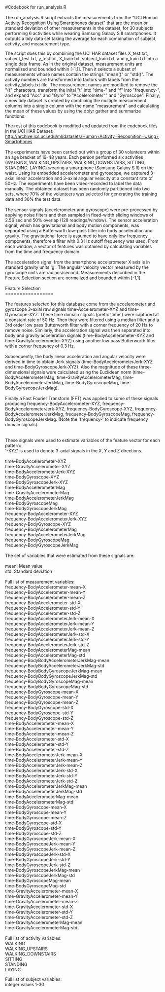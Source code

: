 #Codebook for run_analysis.R <br>
 <br>
The run_analysis.R script extracts the measurements from the "UCI Human Activity Recognition Using Smartphones dataset" that are the mean or standard deviation of other measurements in the dataset, for 30 subjects performing 6 activities while wearing Samsung Galaxy S II smartphones. It outputs a tidy data set taking the average for each combination of subject, activity, and measurement type. <br>

The script does this by combining the UCI HAR dataset files X_test.txt, subject_test.txt, y_test.txt, X_train.txt, subject_train.txt, and y_train.txt into a single data frame. As in the original dataset, measurement units are normalized and bounded within [-1,1]. Then it selects a subset of measurements whose names contain the strings "mean()" or "std()". The activity numbers are transformed into factors with labels from the activity_labels.txt file. The measurement names are modified to remove the "()" characters, transform the inital "t" into "time-" and "f" into "frequency-", and expand "Acc" and "Gyro" to "Accelerometer"" and "Gyroscope". Finally, a new tidy dataset is created by combining the multiple measurement columns into a single column with the name "measurement" and calculating the mean of these values by using the dplyr gather and summarize functions.<br>

The rest of this codebook is modified and updated from the codebook files in the UCI HAR Dataset: <br>
http://archive.ics.uci.edu/ml/datasets/Human+Activity+Recognition+Using+Smartphones <br>
 <br>
The experiments have been carried out with a group of 30 volunteers within an age bracket of 19-48 years. Each person performed six activities (WALKING, WALKING_UPSTAIRS, WALKING_DOWNSTAIRS, SITTING, STANDING, LAYING) wearing a smartphone (Samsung Galaxy S II) on the waist. Using its embedded accelerometer and gyroscope, we captured 3-axial linear acceleration and 3-axial angular velocity at a constant rate of 50Hz. The experiments have been video-recorded to label the data manually. The obtained dataset has been randomly partitioned into two sets, where 70% of the volunteers was selected for generating the training data and 30% the test data.  <br>
 <br>
The sensor signals (accelerometer and gyroscope) were pre-processed by applying noise filters and then sampled in fixed-width sliding windows of 2.56 sec and 50% overlap (128 readings/window). The sensor acceleration signal, which has gravitational and body motion components, was separated using a Butterworth low-pass filter into body acceleration and gravity. The gravitational force is assumed to have only low frequency components, therefore a filter with 0.3 Hz cutoff frequency was used. From each window, a vector of features was obtained by calculating variables from the time and frequency domain. <br>
 <br>
The acceleration signal from the smartphone accelerometer X axis is in standard gravity units 'g'. The angular velocity vector measured by the gyroscope units are radians/second. Measurements described in the Feature Selection section are normalized and bounded within [-1,1].  <br>
 <br>
Feature Selection  <br>
================= <br>
 <br>
The features selected for this database come from the accelerometer and gyroscope 3-axial raw signals time-Accelerometer-XYZ and time-Gyroscope-XYZ. These time domain signals (prefix 'time') were captured at a constant rate of 50 Hz. Then they were filtered using a median filter and a 3rd order low pass Butterworth filter with a corner frequency of 20 Hz to remove noise. Similarly, the acceleration signal was then separated into body and gravity acceleration signals (time-BodyAccelerometer-XYZ and time-GravityAccelerometer-XYZ) using another low pass Butterworth filter with a corner frequency of 0.3 Hz.  <br>
 <br>
Subsequently, the body linear acceleration and angular velocity were derived in time to obtain Jerk signals (time-BodyAccelerometerJerk-XYZ and time-BodyGyroscopeJerk-XYZ). Also the magnitude of these three-dimensional signals were calculated using the Euclidean norm (time-BodyAccelerometerMag, time-GravityAccelerometerMag, time-BodyAccelerometerJerkMag, time-BodyGyroscopeMag, time-BodyGyroscopeJerkMag).  <br>
 <br>
Finally a Fast Fourier Transform (FFT) was applied to some of these signals producing frequency-BodyAccelerometer-XYZ, frequency-BodyAccelerometerJerk-XYZ, frequency-BodyGyroscope-XYZ, frequency-BodyAccelerometerJerkMag, frequency-BodyGyroscopeMag, frequency-BodyGyroscopeJerkMag. (Note the 'frequency-' to indicate frequency domain signals).  <br>
   <br>
 <br>
These signals were used to estimate variables of the feature vector for each pattern:   <br>
'-XYZ' is used to denote 3-axial signals in the X, Y and Z directions. <br>
 <br>
time-BodyAccelerometer-XYZ <br>
time-GravityAccelerometer-XYZ <br>
time-BodyAccelerometerJerk-XYZ <br>
time-BodyGyroscope-XYZ <br>
time-BodyGyroscopeJerk-XYZ <br>
time-BodyAccelerometerMag <br>
time-GravityAccelerometerMag <br>
time-BodyAccelerometerJerkMag <br>
time-BodyGyroscopeMag <br>
time-BodyGyroscopeJerkMag <br>
frequency-BodyAccelerometer-XYZ <br>
frequency-BodyAccelerometerJerk-XYZ <br>
frequency-BodyGyroscope-XYZ <br>
frequency-BodyAccelerometerMag <br>
frequency-BodyAccelerometerJerkMag <br>
frequency-BodyGyroscopeMag <br>
frequency-BodyGyroscopeJerkMag <br>
 <br>
The set of variables that were estimated from these signals are:  <br>
 <br>
mean: Mean value <br>
std: Standard deviation <br>
 <br>
Full list of measurement variables: <br>
frequency-BodyAccelerometer-mean-X <br>
frequency-BodyAccelerometer-mean-Y <br>
frequency-BodyAccelerometer-mean-Z <br>
frequency-BodyAccelerometer-std-X <br>
frequency-BodyAccelerometer-std-Y <br>
frequency-BodyAccelerometer-std-Z <br>
frequency-BodyAccelerometerJerk-mean-X <br>
frequency-BodyAccelerometerJerk-mean-Y <br>
frequency-BodyAccelerometerJerk-mean-Z <br>
frequency-BodyAccelerometerJerk-std-X <br>
frequency-BodyAccelerometerJerk-std-Y <br>
frequency-BodyAccelerometerJerk-std-Z <br>
frequency-BodyAccelerometerMag-mean <br>
frequency-BodyAccelerometerMag-std <br>
frequency-BodyBodyAccelerometerJerkMag-mean <br>
frequency-BodyBodyAccelerometerJerkMag-std <br>
frequency-BodyBodyGyroscopeJerkMag-mean <br>
frequency-BodyBodyGyroscopeJerkMag-std <br>
frequency-BodyBodyGyroscopeMag-mean <br>
frequency-BodyBodyGyroscopeMag-std <br>
frequency-BodyGyroscope-mean-X <br>
frequency-BodyGyroscope-mean-Y <br>
frequency-BodyGyroscope-mean-Z <br>
frequency-BodyGyroscope-std-X <br>
frequency-BodyGyroscope-std-Y <br>
frequency-BodyGyroscope-std-Z <br>
time-BodyAccelerometer-mean-X <br>
time-BodyAccelerometer-mean-Y <br>
time-BodyAccelerometer-mean-Z <br>
time-BodyAccelerometer-std-X <br>
time-BodyAccelerometer-std-Y <br>
time-BodyAccelerometer-std-Z <br>
time-BodyAccelerometerJerk-mean-X <br>
time-BodyAccelerometerJerk-mean-Y <br>
time-BodyAccelerometerJerk-mean-Z <br>
time-BodyAccelerometerJerk-std-X <br>
time-BodyAccelerometerJerk-std-Y <br>
time-BodyAccelerometerJerk-std-Z <br>
time-BodyAccelerometerJerkMag-mean <br>
time-BodyAccelerometerJerkMag-std <br>
time-BodyAccelerometerMag-mean <br>
time-BodyAccelerometerMag-std <br>
time-BodyGyroscope-mean-X <br>
time-BodyGyroscope-mean-Y <br>
time-BodyGyroscope-mean-Z <br>
time-BodyGyroscope-std-X <br>
time-BodyGyroscope-std-Y <br>
time-BodyGyroscope-std-Z <br>
time-BodyGyroscopeJerk-mean-X <br>
time-BodyGyroscopeJerk-mean-Y <br>
time-BodyGyroscopeJerk-mean-Z <br>
time-BodyGyroscopeJerk-std-X <br>
time-BodyGyroscopeJerk-std-Y <br>
time-BodyGyroscopeJerk-std-Z <br>
time-BodyGyroscopeJerkMag-mean <br>
time-BodyGyroscopeJerkMag-std <br>
time-BodyGyroscopeMag-mean <br>
time-BodyGyroscopeMag-std <br>
time-GravityAccelerometer-mean-X <br>
time-GravityAccelerometer-mean-Y <br>
time-GravityAccelerometer-mean-Z <br>
time-GravityAccelerometer-std-X <br>
time-GravityAccelerometer-std-Y <br>
time-GravityAccelerometer-std-Z <br>
time-GravityAccelerometerMag-mean <br>
time-GravityAccelerometerMag-std <br>
<br>
Full list of activity variables: <br>
WALKING <br>
WALKING_UPSTAIRS <br>
WALKING_DOWNSTAIRS <br>
SITTING <br>
STANDING <br>
LAYING <br>

Full list of subject variables: <br>
integer values 1-30 <br>
